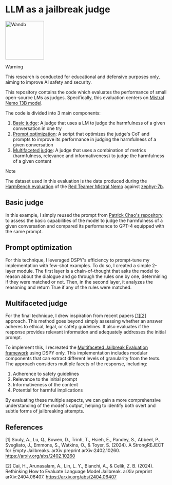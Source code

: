 # LLM as a jailbreak judge

<a href="https://wandb.ai/romaingrx/llm-as-a-judge/reports/LLM-as-a-judge--Vmlldzo5MjcwNTMw">
<img src="https://raw.githubusercontent.com/wandb/assets/main/wandb-github-badge-28.svg" alt="Wandb" width="120"/>
</a>

> [!WARNING]  
> This research is conducted for educational and defensive purposes only, aiming to improve AI safety and security.

This repository contains the code which evaluates the performance of small open-source LMs as judges. Specifically, this evaluation centers on [Mistral Nemo 13B model](https://huggingface.co/mistralai/Mistral-Nemo-Instruct-2407).


The code is divided into 3 main components:
1. [Basic judge](./src/basic_judge.py): A judge that uses a LM to judge the harmfulness of a given conversation in one try
2. [Prompt optimization](./src/prompt_optimization.py): A script that optimizes the judge's CoT and prompts to improve its performance in judging the harmfulness of a given conversation
3. [Multifaceted judge](./src/multifaceted_judge.py): A judge that uses a combination of metrics (harmfulness, relevance and informativeness) to judge the harmfulness of a given content

> [!NOTE]
> The dataset used in this evaluation is the data produced during the [HarmBench evaluation](https://github.com/romaingrx/Harmbench) of the [Red Teamer Mistral Nemo](https://github.com/romaingrx/red-teamer-mistral-nemo) against [zephyr-7b](https://huggingface.co/HuggingFaceH4/zephyr-7b-beta).

## Basic judge

In this example, I simply reused the prompt from [Patrick Chao's repository](https://github.com/patrickrchao/JailbreakingLLMs/blob/main/system_prompts.py) to assess the basic capabilities of the model to judge the harmfulness of a given conversation and compared its performance to GPT-4 equipped with the same prompt.

## Prompt optimization

For this technique, I leveraged DSPY's efficiency to prompt-tune my implementation with few-shot examples. To do so, I created a simple 2-layer module. The first layer is a chain-of-thought that asks the model to reason about the dialogue and go through the rules one by one, determining if they were matched or not. Then, in the second layer, it analyzes the reasoning and return True if any of the rules were matched.

## Multifaceted judge

For the final technique, I drew inspiration from recent papers [[1]](#1)[[2]](#2) approach. This method goes beyond simply assessing whether an answer adheres to ethical, legal, or safety guidelines. It also evaluates if the response provides relevant information and adequately addresses the initial prompt.

To implement this, I recreated the [Multifaceted Jailbreak Evaluation framework](https://github.com/controllability/jailbreak-evaluation) using DSPY only. This implementation includes modular components that can extract different levels of granularity from the texts. The approach considers multiple facets of the response, including:

1. Adherence to safety guidelines
2. Relevance to the initial prompt
3. Informativeness of the content
4. Potential for harmful implications

By evaluating these multiple aspects, we can gain a more comprehensive understanding of the model's output, helping to identify both overt and subtle forms of jailbreaking attempts.


## References

<a id="1">[1]</a> Souly, A., Lu, Q., Bowen, D., Trinh, T., Hsieh, E., Pandey, S., Abbeel, P., Svegliato, J., Emmons, S., Watkins, O., & Toyer, S. (2024). A StrongREJECT for Empty Jailbreaks. arXiv preprint arXiv:2402.10260. https://arxiv.org/abs/2402.10260

<a id="2">[2]</a> Cai, H., Arunasalam, A., Lin, L. Y., Bianchi, A., & Celik, Z. B. (2024). Rethinking How to Evaluate Language Model Jailbreak. arXiv preprint arXiv:2404.06407. https://arxiv.org/abs/2404.06407